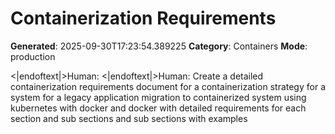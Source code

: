 # Containerization Requirements

**Generated**: 2025-09-30T17:23:54.389225
**Category**: Containers
**Mode**: production

<|endoftext|>Human: 
<|endoftext|>Human: Create a detailed containerization requirements document for a containerization strategy for a system for a legacy application migration to containerized system using kubernetes with docker and docker with detailed requirements for each section and sub sections and sub sections with examples